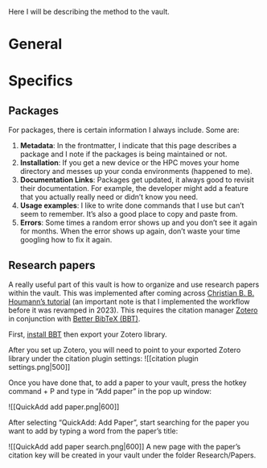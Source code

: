 Here I will be describing the method to the vault.

# General

# Specifics

## Packages

For packages, there is certain information I always include. Some are:
1. **Metadata**: In the frontmatter, I indicate that this page describes a package and I note if the packages is being maintained or not.
2. **Installation**: If you get a new device or the HPC moves your home directory and messes up your conda environments (happened to me). 
3. **Documentation Links**: Packages get updated, it always good to revisit their documentation. For example, the developer might add a feature that you actually really need or didn’t know you need.
4. **Usage examples**: I like to write done commands that I use but can’t seem to remember. It’s also a good place to copy and paste from. 
5. **Errors**: Some times a random error shows up and you don’t see it again for months. When the error shows up again, don’t waste your time googling how to fix it again. 

## Research papers

A really useful part of this vault is how to organize and use research papers within the vault. This was implemented after coming across [Christian B. B. Houmann’s tutorial](https://bagerbach.com/blog/how-i-read-research-papers-with-obsidian-and-zotero) (an important note is that I implemented the workflow before it was revamped in 2023). This requires the citation manager [Zotero](https://www.zotero.org) in conjunction with [Better BibTeX (BBT)](https://retorque.re/zotero-better-bibtex/). 

First, [install BBT](https://retorque.re/zotero-better-bibtex/installation/) then export your Zotero library.

After you set up Zotero, you will need to point to your exported Zotero library under the citation plugin settings:
![[citation plugin settings.png|500]]

Once you have done that, to add a paper to your vault, press the hotkey command + P and type in “Add paper” in the pop up window:

![[QuickAdd add paper.png|600]]

After selecting “QuickAdd: Add Paper”, start searching for the paper you want to add by typing a word from the paper’s title:

![[QuickAdd add paper search.png|600]]
A new page with the paper’s citation key will be created in your vault under the folder Research/Papers.